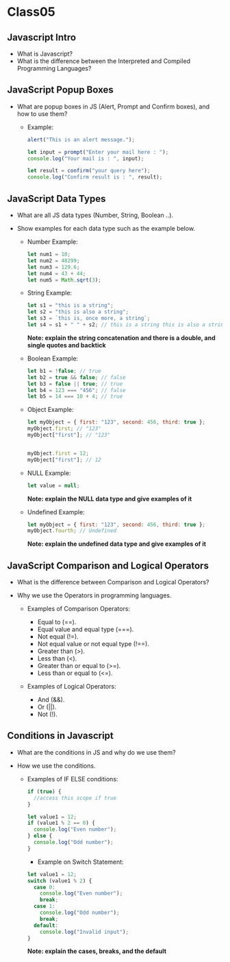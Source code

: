 # Class05

## Javascript Intro

- What is Javascript?
- What is the difference between the Interpreted and Compiled Programming Languages?

## JavaScript Popup Boxes

- What are popup boxes in JS (Alert, Prompt and Confirm boxes), and how to use them?

  - Example:

    ```javascript
    alert("This is an alert message.");

    let input = prompt("Enter your mail here : ");
    console.log("Your mail is : ", input);

    let result = confirm("your query here");
    console.log("Confirm result is : ", result);
    ```

## JavaScript Data Types

- What are all JS data types (Number, String, Boolean ..).
- Show examples for each data type such as the example below.

  - Number Example:

    ```javascript
    let num1 = 10;
    let num2 = 48299;
    let num3 = 129.6;
    let num4 = 43 + 44;
    let num5 = Math.sqrt(3);
    ```

  - String Example:

    ```javascript
    let s1 = "this is a string";
    let s2 = "this is also a string";
    let s3 = `this is, once more, a string`;
    let s4 = s1 + " " + s2; // this is a string this is also a string
    ```

    **Note: explain the string concatenation and there is a double, and single quotes and backtick**

  - Boolean Example:

    ```javascript
    let b1 = !false; // true
    let b2 = true && false; // false
    let b3 = false || true; // true
    let b4 = 123 === "456"; // false
    let b5 = 14 === 10 + 4; // true
    ```

  - Object Example:

    ```javascript
    let myObject = { first: "123", second: 456, third: true };
    myObject.first; // "123"
    myObject["first"]; // "123"


    myObject.first = 12;
    myObject["first"]; // 12
    ```

  - NULL Example:

    ```javascript
    let value = null;
    ```

    **Note: explain the NULL data type and give examples of it**

  - Undefined Example:
    ```javascript
    let myObject = { first: "123", second: 456, third: true };
    myObject.fourth; // Undefined
    ```
    **Note: explain the undefined data type and give examples of it**

## JavaScript Comparison and Logical Operators

- What is the difference between Comparison and Logical Operators?
- Why we use the Operators in programming languages.

  - Examples of Comparison Operators:

    - Equal to (==).
    - Equal value and equal type (===).
    - Not equal (!=).
    - Not equal value or not equal type (!==).
    - Greater than (>).
    - Less than (<).
    - Greater than or equal to (>=).
    - Less than or equal to (<=).

  - Examples of Logical Operators:
    - And (&&).
    - Or (||).
    - Not (!).

## Conditions in Javascript

- What are the conditions in JS and why do we use them?
- How we use the conditions.

  - Examples of IF ELSE conditions:

    ```javascript
    if (true) {
      //access this scope if true
    }

    let value1 = 12;
    if (value1 % 2 == 0) {
      console.log("Even number");
    } else {
      console.log("Odd number");
    }
    ```

    - Example on Switch Statement:

    ```javascript
    let value1 = 12;
    switch (value1 % 2) {
      case 0:
        console.log("Even number");
        break;
      case 1:
        console.log("Odd number");
        break;
      default:
        console.log("Invalid input");
    }
    ```

    **Note: explain the cases, breaks, and the default**